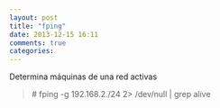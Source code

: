 ```yaml
---
layout: post
title: "fping"
date: 2013-12-15 16:11
comments: true
categories: 
---
```

Determina máquinas de una red activas

>\# fping -g 192.168.2./24 2> /dev/null | grep alive 

